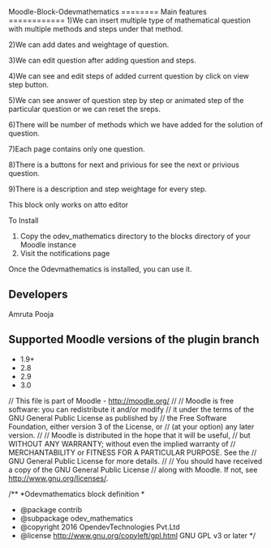 Moodle-Block-Odevmathematics
======== Main features ============
1)We can insert multiple type of mathematical question with multiple methods and steps under that method.

2)We can add dates and weightage of question.

3)We can edit question after adding question and steps.

4)We can see and  edit steps of added current question by click on view step button.

5)We can see answer of question step by step or animated step of the particular question or we can reset the sreps.

6)There will be number of methods which we have added for the solution of question.

7)Each page contains only one question.

8)There is a buttons for next and privious for see the next or privious question. 

9)There is a description and step weightage for every step.




This block only works on atto editor


To Install
1. Copy the odev_mathematics directory to the blocks directory of your Moodle instance
2. Visit the notifications page


Once the Odevmathematics is installed, you can use it.



Developers
---
Amruta
Pooja

Supported Moodle versions of the plugin branch
---

* 1.9+
* 2.8
* 2.9
* 3.0

// This file is part of Moodle - http://moodle.org/
//
// Moodle is free software: you can redistribute it and/or modify
// it under the terms of the GNU General Public License as published by
// the Free Software Foundation, either version 3 of the License, or
// (at your option) any later version.
//
// Moodle is distributed in the hope that it will be useful,
// but WITHOUT ANY WARRANTY; without even the implied warranty of
// MERCHANTABILITY or FITNESS FOR A PARTICULAR PURPOSE.  See the
// GNU General Public License for more details.
//
// You should have received a copy of the GNU General Public License
// along with Moodle.  If not, see <http://www.gnu.org/licenses/>.


/**
 *Odevmathematics block definition
 *
 * @package    contrib
 * @subpackage odev_mathematics
 * @copyright  2016 OpendevTechnologies Pvt.Ltd
 * @license    http://www.gnu.org/copyleft/gpl.html GNU GPL v3 or later
 */






